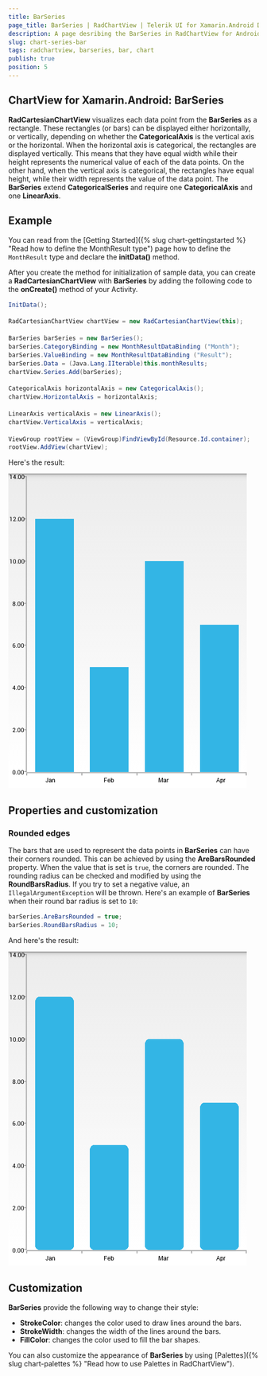 ```yaml
---
title: BarSeries
page_title: BarSeries | RadChartView | Telerik UI for Xamarin.Android Documentation
description: A page desribing the BarSeries in RadChartView for Android. This article explains the most important things you need to know before using BarSeries.
slug: chart-series-bar
tags: radchartview, barseries, bar, chart
publish: true
position: 5
---
```


## ChartView for Xamarin.Android: BarSeries

**RadCartesianChartView** visualizes each data point from the **BarSeries** as a rectangle. These rectangles (or bars) can be displayed either horizontally, or vertically, depending on whether the **CategoricalAxis** is the vertical axis or the horizontal. When the horizontal axis is categorical, the rectangles are displayed vertically. This means that they have equal width while their height represents the numerical value of each of the data points. On the other hand, when the vertical axis is categorical, the rectangles have equal height, while their width represents the value of the data point. The **BarSeries** extend **CategoricalSeries** and require one **CategoricalAxis** and one **LinearAxis**.

## Example

You can read from the [Getting Started]({% slug chart-gettingstarted %} "Read how to define the MonthResult type") page how to define the `MonthResult` type and declare the **initData()** method.

After you create the method for initialization of sample data, you can create a **RadCartesianChartView** with **BarSeries** by adding the following code to the **onCreate()** method of your Activity.

```C#
InitData();

RadCartesianChartView chartView = new RadCartesianChartView(this);

BarSeries barSeries = new BarSeries();
barSeries.CategoryBinding = new MonthResultDataBinding ("Month");
barSeries.ValueBinding = new MonthResultDataBinding ("Result");
barSeries.Data = (Java.Lang.IIterable)this.monthResults;
chartView.Series.Add(barSeries);

CategoricalAxis horizontalAxis = new CategoricalAxis();
chartView.HorizontalAxis = horizontalAxis;

LinearAxis verticalAxis = new LinearAxis();
chartView.VerticalAxis = verticalAxis;

ViewGroup rootView = (ViewGroup)FindViewById(Resource.Id.container);
rootView.AddView(chartView);
```

Here's the result:

![TelerikUI-Chart-Series-Bar](images/chart-series-bar-1.png "Demo of Cartesian chart with BarSeries.")

## Properties and customization

### Rounded edges

The bars that are used to represent the data points in **BarSeries** can have their corners rounded. This can be achieved by using the **AreBarsRounded** property. When the value that is set is `true`, the corners are rounded. The rounding radius can be checked and modified by using the **RoundBarsRadius**. If you try to set a negative value, an `IllegalArgumentException` will be thrown. Here's an example of **BarSeries** when their round bar radius is set to `10`:

```C#
barSeries.AreBarsRounded = true;
barSeries.RoundBarsRadius = 10;
```

And here's the result:

![TelerikUI-Chart-Series-RoundedBars](images/chart-series-bar-2.png "Demo of Cartesian chart with BarSeries with round corners.")

## Customization

**BarSeries** provide the following way to change their style:

* **StrokeColor**: changes the color used to draw lines around the bars.
* **StrokeWidth**: changes the width of the lines around the bars.
* **FillColor**: changes the color used to fill the bar shapes.

You can also customize the appearance of **BarSeries** by using [Palettes]({% slug chart-palettes %} "Read how to use Palettes in RadChartView").
